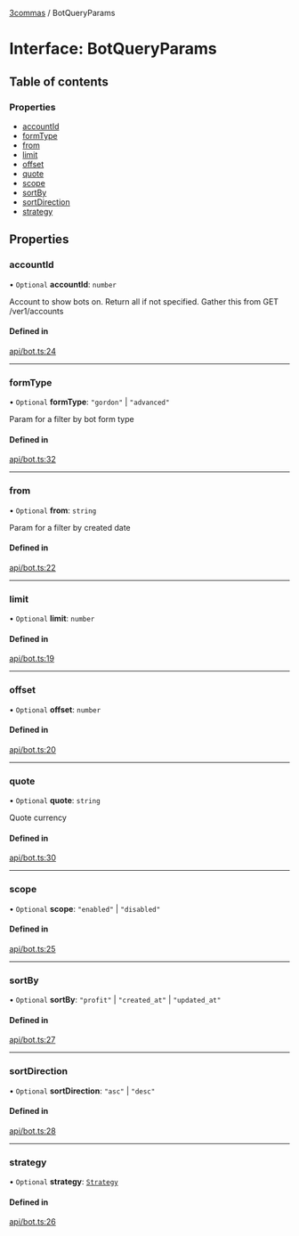 [3commas](../README.md) / BotQueryParams

# Interface: BotQueryParams

## Table of contents

### Properties

- [accountId](BotQueryParams.md#accountid)
- [formType](BotQueryParams.md#formtype)
- [from](BotQueryParams.md#from)
- [limit](BotQueryParams.md#limit)
- [offset](BotQueryParams.md#offset)
- [quote](BotQueryParams.md#quote)
- [scope](BotQueryParams.md#scope)
- [sortBy](BotQueryParams.md#sortby)
- [sortDirection](BotQueryParams.md#sortdirection)
- [strategy](BotQueryParams.md#strategy)

## Properties

### accountId

• `Optional` **accountId**: `number`

Account to show bots on. Return all if not specified. Gather this from GET /ver1/accounts

#### Defined in

[api/bot.ts:24](https://github.com/ozum/3commas/blob/b3896a3/src/api/bot.ts#L24)

___

### formType

• `Optional` **formType**: ``"gordon"`` \| ``"advanced"``

Param for a filter by bot form type

#### Defined in

[api/bot.ts:32](https://github.com/ozum/3commas/blob/b3896a3/src/api/bot.ts#L32)

___

### from

• `Optional` **from**: `string`

Param for a filter by created date

#### Defined in

[api/bot.ts:22](https://github.com/ozum/3commas/blob/b3896a3/src/api/bot.ts#L22)

___

### limit

• `Optional` **limit**: `number`

#### Defined in

[api/bot.ts:19](https://github.com/ozum/3commas/blob/b3896a3/src/api/bot.ts#L19)

___

### offset

• `Optional` **offset**: `number`

#### Defined in

[api/bot.ts:20](https://github.com/ozum/3commas/blob/b3896a3/src/api/bot.ts#L20)

___

### quote

• `Optional` **quote**: `string`

Quote currency

#### Defined in

[api/bot.ts:30](https://github.com/ozum/3commas/blob/b3896a3/src/api/bot.ts#L30)

___

### scope

• `Optional` **scope**: ``"enabled"`` \| ``"disabled"``

#### Defined in

[api/bot.ts:25](https://github.com/ozum/3commas/blob/b3896a3/src/api/bot.ts#L25)

___

### sortBy

• `Optional` **sortBy**: ``"profit"`` \| ``"created_at"`` \| ``"updated_at"``

#### Defined in

[api/bot.ts:27](https://github.com/ozum/3commas/blob/b3896a3/src/api/bot.ts#L27)

___

### sortDirection

• `Optional` **sortDirection**: ``"asc"`` \| ``"desc"``

#### Defined in

[api/bot.ts:28](https://github.com/ozum/3commas/blob/b3896a3/src/api/bot.ts#L28)

___

### strategy

• `Optional` **strategy**: [`Strategy`](../README.md#strategy)

#### Defined in

[api/bot.ts:26](https://github.com/ozum/3commas/blob/b3896a3/src/api/bot.ts#L26)
